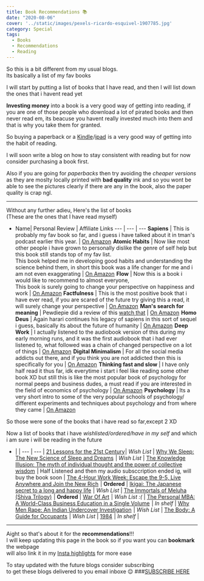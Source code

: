 ```yaml
---
title: Book Recommendations 📚 
date: "2020-08-06"
cover: '../static/images/pexels-ricardo-esquivel-1907785.jpg'
category: Special
tags:
  - Books 
  - Recommendations 
  - Reading
---
```


So this is a bit different from my usual blogs.
<br> Its basically a list of my fav books

I will start by putting a list of books that I have read, and then I will list down the ones that i havent read yet 

**Investing money** into a book is a very good way of getting into reading, if you are one of those people who download a lot of pirated books and then never read em, its beacuse you havent really invested much into them and that is why you take them for granted.

So buying a paperback or a <a target="_blank" href="https://www.amazon.in/gp/search/ref=as_li_qf_sp_sr_tl?ie=UTF8&tag=trb049-21&keywords=kindle&index=aps&camp=3638&creative=24630&linkCode=ur2&linkId=d53083c947014c894b7e8dea5bf04073">Kindle</a><img src="//ir-in.amazon-adsystem.com/e/ir?t=trb049-21&l=ur2&o=31&camp=3638" width="1" height="1" border="0" alt="" style="border:none !important; margin:0px !important;" />/<a target="_blank" href="https://www.amazon.in/gp/search/ref=as_li_qf_sp_sr_tl?ie=UTF8&tag=trb049-21&keywords=ipad&index=aps&camp=3638&creative=24630&linkCode=ur2&linkId=7dc05141370e77980a44cb574cc971c5">ipad</a><img src="//ir-in.amazon-adsystem.com/e/ir?t=trb049-21&l=ur2&o=31&camp=3638" width="1" height="1" border="0" alt="" style="border:none !important; margin:0px !important;" />  is a very good way of getting into the habit of reading.

I will soon write a blog on how to stay consistent with reading but for now consider purchasing a book first.

Also if you are going for *paperbacks* then try avoiding the *cheaper versions* as they are moslty locally printed with **bad quality** ink and so you wont be able to see the pictures clearly if there are any in the book, also the paper quality is crap ngl.

----
Without any further adieu, Here's the list of books
<br>(These are the ones that I have read myself)

- Name| Personal Review | Affiliate Links
--- | --- | ---
**Sapiens** | This is probably my fav book so far, and i guess i have talked about it in tman's podcast earlier this year.  | <a target="_blank" href="https://www.amazon.in/gp/product/0099590085/ref=as_li_tl?ie=UTF8&camp=3638&creative=24630&creativeASIN=0099590085&linkCode=as2&tag=trb049-21&linkId=7cf5b857dd2f196e4bbd561519f35551">On Amazon</a><img src="//ir-in.amazon-adsystem.com/e/ir?t=trb049-21&l=am2&o=31&a=0099590085" width="1" height="1" border="0" alt="" style="border:none !important; margin:0px !important;" />
**Atomic Habits** | Now like most other people i have grown to personally dislike the genre of self help but this book still stands top of my fav list.<br> This book helped me in developing good habits and understanding the science behind them, in short this book was a life changer for me and i am not even exaggerating  | <a target="_blank" href="https://www.amazon.in/gp/product/1847941834/ref=as_li_tl?ie=UTF8&camp=3638&creative=24630&creativeASIN=1847941834&linkCode=as2&tag=trb049-21&linkId=b94e29a069972ae83ffeca9587448a2e">On Amazon</a><img src="//ir-in.amazon-adsystem.com/e/ir?t=trb049-21&l=am2&o=31&a=1847941834" width="1" height="1" border="0" alt="" style="border:none !important; margin:0px !important;" />
**Flow** | Now this is a book i would like to recommend to almost everyone, <br>This book is surely going to change your perspective on happiness and work   | [On Amazon](https://amzn.to/3a1VMl9)
**Factfulness** | This is the most positive book that i have ever read, if you are scared of the future try giving this a read, it will surely change your perspective | <a target="_blank" href="https://www.amazon.in/gp/product/1473637465/ref=as_li_tl?ie=UTF8&camp=3638&creative=24630&creativeASIN=1473637465&linkCode=as2&tag=trb049-21&linkId=1a94533eab8ec15f5da9c8c0a461bbb9">On Amazon</a><img src="//ir-in.amazon-adsystem.com/e/ir?t=trb049-21&l=am2&o=31&a=1473637465" width="1" height="1" border="0" alt="" style="border:none !important; margin:0px !important;" />
**Man's search for meaning** | Pewdiepie did a review of this [watch that](https://youtu.be/6Aj-D8Z8AME?t=450) | <a target="_blank" href="https://www.amazon.in/gp/product/1846041244/ref=as_li_tl?ie=UTF8&camp=3638&creative=24630&creativeASIN=1846041244&linkCode=as2&tag=trb049-21&linkId=08cea351a6ae2691d6deebe6d20b6c8a">On Amazon</a><img src="//ir-in.amazon-adsystem.com/e/ir?t=trb049-21&l=am2&o=31&a=1846041244" width="1" height="1" border="0" alt="" style="border:none !important; margin:0px !important;" />
**Homo Deus** | Again harari continues his legacy of sapiens in this sort of sequel i guess, basically its about the future of humanity | <a target="_blank" href="https://www.amazon.in/gp/product/1784703931/ref=as_li_tl?ie=UTF8&camp=3638&creative=24630&creativeASIN=1784703931&linkCode=as2&tag=trb049-21&linkId=7ece8cf79772fe2dacd949ecdfcbf0de">On Amazon</a><img src="//ir-in.amazon-adsystem.com/e/ir?t=trb049-21&l=am2&o=31&a=1784703931" width="1" height="1" border="0" alt="" style="border:none !important; margin:0px !important;" />
**Deep Work** | I actually listened to the audiobook version of this during my early morning runs, and it was the first audiobook that i had ever listened to, what followed was a chain of changed perspective on a lot of things | <a target="_blank" href="https://www.amazon.in/gp/product/0349413681/ref=as_li_tl?ie=UTF8&camp=3638&creative=24630&creativeASIN=0349413681&linkCode=as2&tag=trb049-21&linkId=b768c5ae4d4cb5fb818dbc1e33e1158e">On Amazon</a><img src="//ir-in.amazon-adsystem.com/e/ir?t=trb049-21&l=am2&o=31&a=0349413681" width="1" height="1" border="0" alt="" style="border:none !important; margin:0px !important;" />
**Digital Minimalism** | For all the social media addicts out there, and if you think you are not addicted then this is specifically for you | <a target="_blank" href="https://www.amazon.in/gp/product/0241341132/ref=as_li_tl?ie=UTF8&camp=3638&creative=24630&creativeASIN=0241341132&linkCode=as2&tag=trb049-21&linkId=fc14e948f2d58eb67d117de2a2251ae1">On Amazon</a><img src="//ir-in.amazon-adsystem.com/e/ir?t=trb049-21&l=am2&o=31&a=0241341132" width="1" height="1" border="0" alt="" style="border:none !important; margin:0px !important;" />
**Thinking fast and slow** | I have only half read it thus far, idk everytime i start i feel like reading some other book XD but still this is like the most popular book of psychology for normal peeps and business dudes, a must read if you are interested in the field of economics of psychology | <a target="_blank" href="https://www.amazon.in/gp/product/0141033576/ref=as_li_tl?ie=UTF8&camp=3638&creative=24630&creativeASIN=0141033576&linkCode=as2&tag=trb049-21&linkId=9e79379b380b6eb949817232f9d46dfd">On Amazon</a><img src="//ir-in.amazon-adsystem.com/e/ir?t=trb049-21&l=am2&o=31&a=0141033576" width="1" height="1" border="0" alt="" style="border:none !important; margin:0px !important;" />
**Psychology** | Its a very short intro to some of the very popular schools of psychology/ different experiments and techniques about psychology and from where they came | <a target="_blank" href="https://www.amazon.in/gp/product/1840468521/ref=as_li_tl?ie=UTF8&camp=3638&creative=24630&creativeASIN=1840468521&linkCode=as2&tag=trb049-21&linkId=179f799dd2419c302d834f417331404d">On Amazon</a><img src="//ir-in.amazon-adsystem.com/e/ir?t=trb049-21&l=am2&o=31&a=1840468521" width="1" height="1" border="0" alt="" style="border:none !important; margin:0px !important;" />

So those were sone of the books that i have read so far,except 2 XD 

Now a list of books that i have *wishlisted/ordered/have in my self* and which i am sure i will be reading in the future

 - |   | 
--- | --- | 
<a target="_blank" href="https://www.amazon.in/gp/product/1787330672/ref=as_li_tl?ie=UTF8&camp=3638&creative=24630&creativeASIN=1787330672&linkCode=as2&tag=trb049-21&linkId=bfaa37dd439f16958c7663b9293eb2a9">21 Lessons for the 21st Century</a><img src="//ir-in.amazon-adsystem.com/e/ir?t=trb049-21&l=am2&o=31&a=1787330672" width="1" height="1" border="0" alt="" style="border:none !important; margin:0px !important;" />| *Wish List* | 
<a target="_blank" href="https://www.amazon.in/gp/product/0141983760/ref=as_li_tl?ie=UTF8&camp=3638&creative=24630&creativeASIN=0141983760&linkCode=as2&tag=trb049-21&linkId=621d3c3deff3160daaf28f96581e2ab2">Why We Sleep: The New Science of Sleep and Dreams</a><img src="//ir-in.amazon-adsystem.com/e/ir?t=trb049-21&l=am2&o=31&a=0141983760" width="1" height="1" border="0" alt="" style="border:none !important; margin:0px !important;" /> | *Wish List* |
<a target="_blank" href="https://www.amazon.in/gp/product/1509813071/ref=as_li_tl?ie=UTF8&camp=3638&creative=24630&creativeASIN=1509813071&linkCode=as2&tag=trb049-21&linkId=11cd1deae5bf65291bc3822597110937">The Knowledge Illusion: The myth of individual thought and the power of collective wisdom</a><img src="//ir-in.amazon-adsystem.com/e/ir?t=trb049-21&l=am2&o=31&a=1509813071" width="1" height="1" border="0" alt="" style="border:none !important; margin:0px !important;" /> | Half Listened and then my audio subsccription ended ig, will buy the book soon |
<a target="_blank" href="https://www.amazon.in/gp/product/0091929113/ref=as_li_tl?ie=UTF8&camp=3638&creative=24630&creativeASIN=0091929113&linkCode=as2&tag=trb049-21&linkId=ce53467a31ce883e3f3c9f98303d50d3">The 4-Hour Work Week: Escape the 9-5, Live Anywhere and Join the New Rich</a><img src="//ir-in.amazon-adsystem.com/e/ir?t=trb049-21&l=am2&o=31&a=0091929113" width="1" height="1" border="0" alt="" style="border:none !important; margin:0px !important;" /> | **Ordered** |
<a target="_blank" href="https://www.amazon.in/gp/product/178633089X/ref=as_li_tl?ie=UTF8&camp=3638&creative=24630&creativeASIN=178633089X&linkCode=as2&tag=trb049-21&linkId=5e97415255491ca401ef67410bbe4fa7">Ikigai: The Japanese secret to a long and happy life</a><img src="//ir-in.amazon-adsystem.com/e/ir?t=trb049-21&l=am2&o=31&a=178633089X" width="1" height="1" border="0" alt="" style="border:none !important; margin:0px !important;" /> | *Wish List* |
<a target="_blank" href="https://www.amazon.in/gp/product/9380658745/ref=as_li_tl?ie=UTF8&camp=3638&creative=24630&creativeASIN=9380658745&linkCode=as2&tag=trb049-21&linkId=5e075386d48bc5ccfb8bb833dc525808">The Immortals of Meluha (Shiva Trilogy)</a><img src="//ir-in.amazon-adsystem.com/e/ir?t=trb049-21&l=am2&o=31&a=9380658745" width="1" height="1" border="0" alt="" style="border:none !important; margin:0px !important;" /> | **Ordered** |
<a target="_blank" href="https://www.amazon.in/gp/product/1936891026/ref=as_li_tl?ie=UTF8&camp=3638&creative=24630&creativeASIN=1936891026&linkCode=as2&tag=trb049-21&linkId=846f4c5e14773f7fea8260d117a93755">War Of Art</a><img src="//ir-in.amazon-adsystem.com/e/ir?t=trb049-21&l=am2&o=31&a=1936891026" width="1" height="1" border="0" alt="" style="border:none !important; margin:0px !important;" /> | *Wish List :(* |
<a target="_blank" href="https://www.amazon.in/gp/product/0670919535/ref=as_li_tl?ie=UTF8&camp=3638&creative=24630&creativeASIN=0670919535&linkCode=as2&tag=trb049-21&linkId=61f4ae2441ed50967d6eb42361851566">The Personal MBA: A World-Class Business Education in a Single Volume</a><img src="//ir-in.amazon-adsystem.com/e/ir?t=trb049-21&l=am2&o=31&a=0670919535" width="1" height="1" border="0" alt="" style="border:none !important; margin:0px !important;" /> | *In shelf* |
<a target="_blank" href="https://www.amazon.in/gp/product/9353577276/ref=as_li_tl?ie=UTF8&camp=3638&creative=24630&creativeASIN=9353577276&linkCode=as2&tag=trb049-21&linkId=575c85b0457c521761fd98e902eb4ba0">Why Men Rape: An Indian Undercover Investigation</a><img src="//ir-in.amazon-adsystem.com/e/ir?t=trb049-21&l=am2&o=31&a=9353577276" width="1" height="1" border="0" alt="" style="border:none !important; margin:0px !important;" /> | *Wish List* |
<a target="_blank" href="https://www.amazon.in/gp/product/085752240X/ref=as_li_tl?ie=UTF8&camp=3638&creative=24630&creativeASIN=085752240X&linkCode=as2&tag=trb049-21&linkId=0237170ad3327afc297a0d06d9a3e178">The Body: A Guide for Occupants</a><img src="//ir-in.amazon-adsystem.com/e/ir?t=trb049-21&l=am2&o=31&a=085752240X" width="1" height="1" border="0" alt="" style="border:none !important; margin:0px !important;" /> | *Wish List* |
<a target="_blank" href="https://www.amazon.in/gp/product/9389053730/ref=as_li_tl?ie=UTF8&camp=3638&creative=24630&creativeASIN=9389053730&linkCode=as2&tag=trb049-21&linkId=0e06bee8672fe3bca3bec78ee0cd8861">1984</a><img src="//ir-in.amazon-adsystem.com/e/ir?t=trb049-21&l=am2&o=31&a=9389053730" width="1" height="1" border="0" alt="" style="border:none !important; margin:0px !important;" /> | *In shelf* |

------
Aight so that's about it for the **recommendations**!!! <br>I will keep updating this page in the book so if you want you can **bookmark** the webpage
<br>will also link it in my [Insta highlights](https://www.instagram.com/teeaarbee/) for more ease

To stay updated with the future blogs consider subscribing
<br>to get these blogs delivered to you email inboxe 😌
###[SUBSCRIBE HERE](https://teeaarbee.com/#blog)